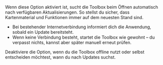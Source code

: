 Wenn diese Option aktiviert ist, sucht die Toolbox beim Öffnen automatisch nach verfügbaren Aktualisierungen. So stellst du sicher, dass Kartenmaterial und Funktionen immer auf dem neuesten Stand sind.

- Bei bestehender Internetverbindung informiert dich die Anwendung, sobald ein Update bereitsteht.
- Wenn keine Verbindung besteht, startet die Toolbox wie gewohnt – du verpasst nichts, kannst aber später manuell erneut prüfen.

Deaktiviere die Option, wenn du die Toolbox offline nutzt oder selbst entscheiden möchtest, wann du nach Updates suchst.
